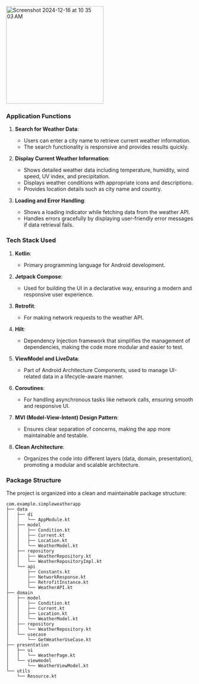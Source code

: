 <img width="262" alt="Screenshot 2024-12-16 at 10 35 03 AM" src="https://github.com/user-attachments/assets/0771a856-8be3-4103-9901-77391f793f17" />

### Application Functions

1. **Search for Weather Data**:
   - Users can enter a city name to retrieve current weather information.
   - The search functionality is responsive and provides results quickly.

2. **Display Current Weather Information**:
   - Shows detailed weather data including temperature, humidity, wind speed, UV index, and precipitation.
   - Displays weather conditions with appropriate icons and descriptions.
   - Provides location details such as city name and country.

3. **Loading and Error Handling**:
   - Shows a loading indicator while fetching data from the weather API.
   - Handles errors gracefully by displaying user-friendly error messages if data retrieval fails.

### Tech Stack Used

1. **Kotlin**:
   - Primary programming language for Android development.

2. **Jetpack Compose**:
   - Used for building the UI in a declarative way, ensuring a modern and responsive user experience.

3. **Retrofit**:
   - For making network requests to the weather API.

4. **Hilt**:
   - Dependency Injection framework that simplifies the management of dependencies, making the code more modular and easier to test.

5. **ViewModel and LiveData**:
   - Part of Android Architecture Components, used to manage UI-related data in a lifecycle-aware manner.

6. **Coroutines**:
   - For handling asynchronous tasks like network calls, ensuring smooth and responsive UI.

7. **MVI (Model-View-Intent) Design Pattern**:
   - Ensures clear separation of concerns, making the app more maintainable and testable.

8. **Clean Architecture**:
   - Organizes the code into different layers (data, domain, presentation), promoting a modular and scalable architecture.

### Package Structure

The project is organized into a clean and maintainable package structure:

```
com.example.simpleweatherapp
├── data
│   ├── di
│   │   └── AppModule.kt
│   ├── model
│   │   ├── Condition.kt
│   │   ├── Current.kt
│   │   ├── Location.kt
│   │   └── WeatherModel.kt
│   ├── repository
│   │   ├── WeatherRepository.kt
│   │   └── WeatherRepositoryImpl.kt
│   └── api
│       ├── Constants.kt
│       ├── NetworkResponse.kt
│       ├── RetrofitInstance.kt
│       └── WeatherAPI.kt
├── domain
│   ├── model
│   │   ├── Condition.kt
│   │   ├── Current.kt
│   │   ├── Location.kt
│   │   └── WeatherModel.kt
│   ├── repository
│   │   └── WeatherRepository.kt
│   └── usecase
│       └── GetWeatherUseCase.kt
├── presentation
│   ├── ui
│   │   └── WeatherPage.kt
│   └── viewmodel
│       └── WeatherViewModel.kt
└── utils
    └── Resource.kt
```

